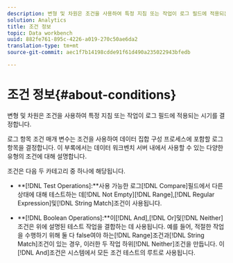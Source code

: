 ```yaml
---
description: 변형 및 차원은 조건을 사용하여 특정 지침 또는 작업이 로그 필드에 적용되는 시기를 결정합니다.
solution: Analytics
title: 조건 정보
topic: Data workbench
uuid: 882fe761-895c-4226-a019-270c50ae6da2
translation-type: tm+mt
source-git-commit: aec1f7b14198cdde91f61d490a235022943bfedb

---
```



# 조건 정보{#about-conditions}

변형 및 차원은 조건을 사용하여 특정 지침 또는 작업이 로그 필드에 적용되는 시기를 결정합니다.

로그 항목 조건 매개 변수는 조건을 사용하여 데이터 집합 구성 프로세스에 포함할 로그 항목을 결정합니다. 이 부록에서는 데이터 워크벤치 서버 내에서 사용할 수 있는 다양한 유형의 조건에 대해 설명합니다.

조건은 다음 두 카테고리 중 하나에 해당됩니다.

* **[!DNL Test Operations]:**사용 가능한 로그[!DNL Compare]필드에서 다른 상태에 대해 테스트하는 데[!DNL Not Empty][!DNL Range],[!DNL Regular Expression]및[!DNL String Match]조건이 사용됩니다.

* **[!DNL Boolean Operations]:**이[!DNL And],[!DNL Or]및[!DNL Neither]조건은 위에 설명된 테스트 작업을 결합하는 데 사용됩니다. 예를 들어, 적절한 작업을 수행하기 위해 둘 다 false여야 하는[!DNL Range]조건과[!DNL String Match]조건이 있는 경우, 이러한 두 작업 하위[!DNL Neither]조건을 만듭니다. 이[!DNL And]조건은 시스템에서 모든 조건 테스트의 루트로 사용됩니다.

